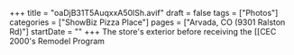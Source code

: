 +++
title = "oaDjB31T5AuqxxA50lSh.avif"
draft = false
tags = ["Photos"]
categories = ["ShowBiz Pizza Place"]
pages = ["Arvada, CO (9301 Ralston Rd)"]
startDate = ""
+++
The store's exterior before receiving the [[CEC 2000's Remodel Program
